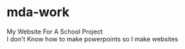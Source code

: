 # mda-work
My Website For A School Project\
I don't Know how to make powerpoints so I make websites

